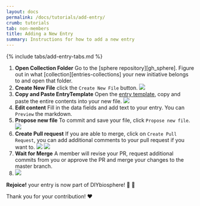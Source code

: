 ```yaml
---
layout: docs
permalink: /docs/tutorials/add-entry/
crumb: tutorials
tab: non-members
title: Adding a New Entry
summary: Instructions for how to add a new entry
---
```


{% include tabs/add-entry-tabs.md %}


1. **Open Collection Folder** Go to the [sphere repository][gh_sphere]. Figure out in what [collection][entries-collections] your new initiative belongs to and open that folder.
2. **Create New File** click the `Create New File` button. ![](https://github.com/DIYbiosphere/sphere/raw/master/_assets/img/screens/add-entry-create-file.png)
3. **Copy and Paste EntryTemplate** Open the <a target="_blank" href="https://raw.githubusercontent.com/DIYbiosphere/sphere/master/docs/EntryTemplate.md">entry template</a>, copy and paste the entire contents into your new file. ![](https://github.com/DIYbiosphere/sphere/raw/master/_assets/img/screens/add-entry-file-name.png)
4. **Edit content** Fill in the data fields and add text to your entry. You can `Preview` the markdown.
5. **Propose new file** To commit and save your file, click `Propose new file`. ![](https://github.com/DIYbiosphere/sphere/raw/master/_assets/img/screens/add-entry-propose-new-file.png)
6. **Create Pull request** If you are able to merge, click on `Create Pull Request`, you can add additional comments to your pull request if you want to. ![](https://github.com/DIYbiosphere/sphere/raw/master/_assets/img/screens/add-entry-able-to-merge.png)
 ![](https://github.com/DIYbiosphere/sphere/raw/master/_assets/img/screens/add-entry-create-pull-request.png)
7. **Wait for Merge** A member will revise your PR, request additional commits from you or approve the PR and merge your changes to the master branch.
8. ![](https://github.com/DIYbiosphere/sphere/raw/master/_assets/img/screens/add-entry-wait-for-merge.png)


**Rejoice!** your entry is now part of DIYbiosphere! :clap: :clap:

Thank you for your contribution! :heart:
